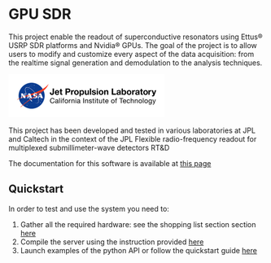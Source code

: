 GPU SDR
=======
<p>This project enable the readout of superconductive resonators using Ettus&reg USRP SDR platforms and Nvidia&reg GPUs. The goal of the project is to allow users to modify and customize every aspect of the data acquisition: from the realtime signal generation and demodulation to the analysis techniques.</p>

![jpl-logo](server_docs/images/jpl-logo.png)

<p>This project has been developed and tested in various laboratories at JPL and Caltech in the context of the JPL Flexible radio-frequency readout for multiplexed submillimeter-wave detectors RT&D</p>

The documentation for this software is available at [this page](http://www.its.caltech.edu/~minutolo/gpu_sdr_doc.html)

Quickstart
----------
In order to test and use the system you need to:
  1. Gather all the required hardware: see the shopping list section section [here](http://www.its.caltech.edu/~minutolo/server_docs/build/html/dd/d8d/md_server_docs_01_installation.html)
  2. Compile the server using the instruction provided [here](http://www.its.caltech.edu/~minutolo/server_docs/build/html/dd/d8d/md_server_docs_01_installation.html)
  3. Launch examples of the python API or follow the quickstart guide [here](http://www.its.caltech.edu/~minutolo/lib_docs/lib_docs_index.html)
